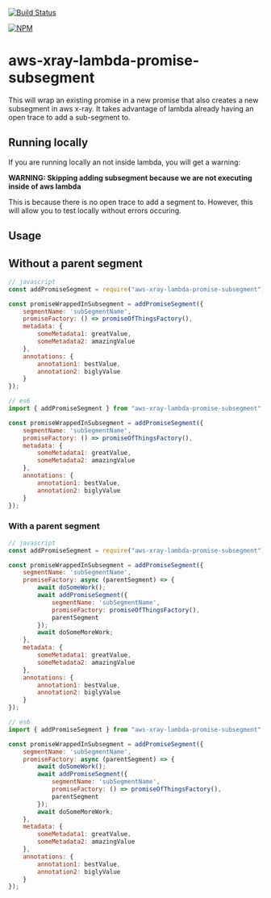 [![Build Status](https://travis-ci.org/terodox/aws-xray-lambda-promise-subsegment.svg?branch=master)](https://travis-ci.org/terodox/aws-xray-lambda-promise-subsegment)

[![NPM](https://nodei.co/npm/aws-xray-lambda-promise-subsegment.png?compact=true)](https://npmjs.org/package/aws-xray-lambda-promise-subsegment)

# aws-xray-lambda-promise-subsegment
This will wrap an existing promise in a new promise that also creates a new subsegment in aws x-ray. It takes advantage of lambda already having an open trace to add a sub-segment to.

## Running locally

If you are running locally an not inside lambda, you will get a warning:

**WARNING: Skipping adding subsegment because we are not executing inside of aws lambda**

This is because there is no open trace to add a segment to.  However, this will allow you to test locally without errors occuring.

## Usage

## Without a parent segment
```javascript
// javascript
const addPromiseSegment = require("aws-xray-lambda-promise-subsegment").addPromiseSegment;

const promiseWrappedInSubsegment = addPromiseSegment({
    segmentName: 'subSegmentName',
    promiseFactory: () => promiseOfThingsFactory(),
    metadata: {
        someMetadata1: greatValue,
        someMetadata2: amazingValue
    },
    annotations: {
        annotation1: bestValue,
        annotation2: biglyValue
    }
});
```

```javascript
// es6
import { addPromiseSegment } from "aws-xray-lambda-promise-subsegment";

const promiseWrappedInSubsegment = addPromiseSegment({
    segmentName: 'subSegmentName',
    promiseFactory: () => promiseOfThingsFactory(),
    metadata: {
        someMetadata1: greatValue,
        someMetadata2: amazingValue
    },
    annotations: {
        annotation1: bestValue,
        annotation2: biglyValue
    }
});
```

### With a parent segment

```javascript
// javascript
const addPromiseSegment = require("aws-xray-lambda-promise-subsegment").addPromiseSegment;

const promiseWrappedInSubsegment = addPromiseSegment({
    segmentName: 'subSegmentName',
    promiseFactory: async (parentSegment) => {
        await doSomeWork();
        await addPromiseSegment({
            segmentName: 'subSegmentName',
            promiseFactory: promiseOfThingsFactory(),
            parentSegment
        });
        await doSomeMoreWork;
    },
    metadata: {
        someMetadata1: greatValue,
        someMetadata2: amazingValue
    },
    annotations: {
        annotation1: bestValue,
        annotation2: biglyValue
    }
});
```

```javascript
// es6
import { addPromiseSegment } from "aws-xray-lambda-promise-subsegment";

const promiseWrappedInSubsegment = addPromiseSegment({
    segmentName: 'subSegmentName',
    promiseFactory: async (parentSegment) => {
        await doSomeWork();
        await addPromiseSegment({
            segmentName: 'subSegmentName',
            promiseFactory: () => promiseOfThingsFactory(),
            parentSegment
        });
        await doSomeMoreWork;
    },
    metadata: {
        someMetadata1: greatValue,
        someMetadata2: amazingValue
    },
    annotations: {
        annotation1: bestValue,
        annotation2: biglyValue
    }
});
```